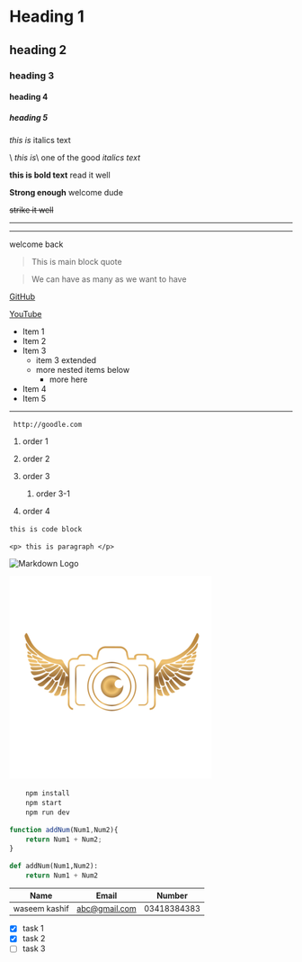 <!-- Headings -->
# Heading 1
## heading 2 
### heading 3 
#### heading 4 
##### heading 5 

<!-- italics -->

*this is*  italics text

\ _this is_\ one of the good _italics text_

<!-- Strong text -->

**this is bold text** read it well 

__Strong enough__ welcome dude 

<!-- Strike through text -->

~~strike it well~~ 

<!-- Horizantal Rule -->
--- 
___ 
welcome back 

<!-- Block quotes -->

> This is main block quote

> We can have as many as we want to have 

<!-- Links -->
[GitHub](http://www.github.com)

[YouTube](http://www.youtube.com "YouTube")

<!-- Un-ordered List -->

* Item 1 
* Item 2
* Item 3
  * item 3 extended
  * more nested items below 
    * more here 
* Item 4
* Item 5
___ 

<!-- Ordered List -->
     http://goodle.com 
    
  1. order 1   
  1. order 2   
  1. order 3 
     1. order 3-1 

  1. order 4    

  <!-- Code Blocks -->

  `this is code block `

  `<p> this is paragraph </p>`

  <!-- Images -->

![Markdown Logo](https://markdown-here.com/img/icon256.png) 

![myCam](mycam.png)

<!-- Code Blocks -->

```bash
    npm install 
    npm start 
    npm run dev
```

```javascript
function addNum(Num1,Num2){
    return Num1 + Num2;
}
```
```python
def addNum(Num1,Num2):
    return Num1 + Num2
``` 

<!-- Tables -->
 
| Name   | Email | Number | 
| ------ | ------ | ------ | 
| waseem kashif | abc@gmail.com | 03418384383 | 

<!-- Task List -->

* [x] task 1
* [x] task 2
* [ ] task 3 
